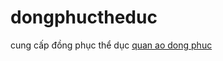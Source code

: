 dongphuctheduc
==============

cung cấp đồng phục thể dục
<a href="http://quanaodongphuc.vn/">quan ao dong phuc</a>
